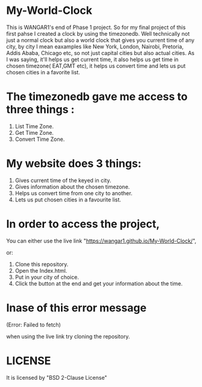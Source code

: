 # My-World-Clock

This is WANGAR1's end of Phase 1 project.
So for my final project of this first pahse I created a clock by using the timezonedb. 
Well technically not just a normal clock but also a world clock that gives you current time of any city, by city I mean eaxamples like New York, London, Nairobi, Pretoria, Addis Ababa, Chicago etc, so not just capital cities but also actual cities. 
As I was saying, it'll helps us get current time, it also helps us get time in chosen timezone( EAT,GMT etc), it helps us convert time and lets us put chosen cities in a favorite list.
# The timezonedb gave me access to three things :

1. List Time Zone.
2. Get Time Zone.
3. Convert Time Zone.

# My website does 3 things:

1. Gives current time of the keyed in city.
2. Gives information about the chosen timezone.
3. Helps us convert time from one city to another.
4. Lets us put chosen cities in a favourite list.

# In order to access the project, 

You can either use the live link "https://wangar1.github.io/My-World-Clock/",

or:

1. Clone this repository.
2. Open the Index.html.
3. Put in your city of choice.
4. Click the button at the end and get your information about the time.

# Inase of this error message 

(Error: Failed to fetch)

when using the live link try cloning the repository.

# LICENSE

It is licensed by "BSD 2-Clause License"
